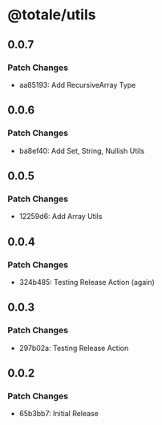 # @totale/utils

## 0.0.7

### Patch Changes

- aa85193: Add RecursiveArray Type

## 0.0.6

### Patch Changes

- ba8ef40: Add Set, String, Nullish Utils

## 0.0.5

### Patch Changes

- 12259d6: Add Array Utils

## 0.0.4

### Patch Changes

- 324b485: Testing Release Action (again)

## 0.0.3

### Patch Changes

- 297b02a: Testing Release Action

## 0.0.2

### Patch Changes

- 65b3bb7: Initial Release
